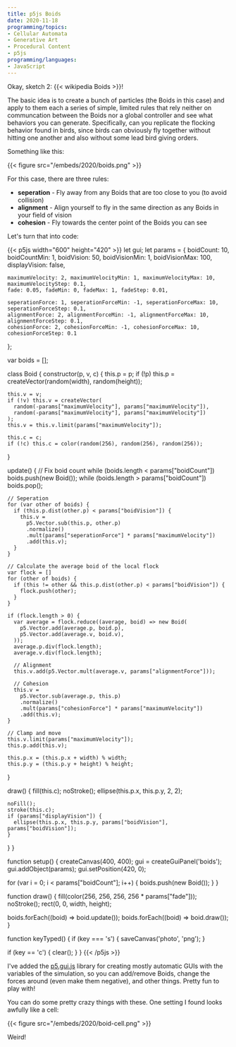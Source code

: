 ```yaml
---
title: p5js Boids
date: 2020-11-18
programming/topics:
- Cellular Automata
- Generative Art
- Procedural Content
- p5js
programming/languages:
- JavaScript
---
```

Okay, sketch 2: {{< wikipedia Boids >}}!

The basic idea is to create a bunch of particles (the Boids in this case) and apply to them each a series of simple, limited rules that rely neither on communcation between the Boids nor a global controller and see what behaviors you can generate. Specifically, can you replicate the flocking behavior found in birds, since birds can obviously fly together without hitting one another and also without some lead bird giving orders.

Something like this:

{{< figure src="/embeds/2020/boids.png" >}}

For this case, there are three rules:

* **seperation** - Fly away from any Boids that are too close to you (to avoid collision)
* **alignment** - Align yourself to fly in the same direction as any Boids in your field of vision
* **cohesion** - Fly towards the center point of the Boids you can see 

<!--more-->

Let's turn that into code:

{{< p5js width="600" height="420" >}}
let gui;
let params = {
    boidCount: 10, boidCountMin: 1,
    boidVision: 50, boidVisionMin: 1, boidVisionMax: 100,
    displayVision: false,

    maximumVelocity: 2, maximumVelocityMin: 1, maximumVelocityMax: 10, maximumVelocityStep: 0.1,
    fade: 0.05, fadeMin: 0, fadeMax: 1, fadeStep: 0.01,

    seperationForce: 1, seperationForceMin: -1, seperationForceMax: 10, seperationForceStep: 0.1,
    alignmentForce: 2, alignmentForceMin: -1, alignmentForceMax: 10, alignmentForceStep: 0.1,
    cohesionForce: 2, cohesionForceMin: -1, cohesionForceMax: 10, cohesionForceStep: 0.1
};

var boids = [];

class Boid {
  constructor(p, v, c) {
    this.p = p;
    if (!p) this.p = createVector(random(width), random(height));

    this.v = v;
    if (!v) this.v = createVector(
      random(-params["maximumVelocity"], params["maximumVelocity"]),
      random(-params["maximumVelocity"], params["maximumVelocity"])
    );
    this.v = this.v.limit(params["maximumVelocity"]);

    this.c = c;
    if (!c) this.c = color(random(256), random(256), random(256));
  }

  update() {
    // Fix boid count
    while (boids.length < params["boidCount"]) boids.push(new Boid());
    while (boids.length > params["boidCount"]) boids.pop();

    // Seperation
    for (var other of boids) {
      if (this.p.dist(other.p) < params["boidVision"]) {
        this.v =
          p5.Vector.sub(this.p, other.p)
          .normalize()
          .mult(params["seperationForce"] * params["maximumVelocity"])
          .add(this.v);
      }
    }

    // Calculate the average boid of the local flock
    var flock = []
    for (other of boids) {
      if (this != other && this.p.dist(other.p) < params["boidVision"]) {
        flock.push(other);
      }
    }

    if (flock.length > 0) {
      var average = flock.reduce((average, boid) => new Boid(
        p5.Vector.add(average.p, boid.p),
        p5.Vector.add(average.v, boid.v),
      ));
      average.p.div(flock.length);
      average.v.div(flock.length);

      // Alignment
      this.v.add(p5.Vector.mult(average.v, params["alignmentForce"]));

      // Cohesion
      this.v =
        p5.Vector.sub(average.p, this.p)
        .normalize()
        .mult(params["cohesionForce"] * params["maximumVelocity"])
        .add(this.v);
    }

    // Clamp and move
    this.v.limit(params["maximumVelocity"]);
    this.p.add(this.v);

    this.p.x = (this.p.x + width) % width;
    this.p.y = (this.p.y + height) % height;
  }

  draw() {
    fill(this.c);
    noStroke();
    ellipse(this.p.x, this.p.y, 2, 2);
    
    noFill();
    stroke(this.c);
    if (params["displayVision"]) {
      ellipse(this.p.x, this.p.y, params["boidVision"], params["boidVision"]);
    }
  }
}

function setup() {
  createCanvas(400, 400);
  gui = createGuiPanel('boids');
  gui.addObject(params);
  gui.setPosition(420, 0);

  for (var i = 0; i < params["boidCount"]; i++) {
    boids.push(new Boid());
  }
}

function draw() {
  fill(color(256, 256, 256, 256 * params["fade"]));
  noStroke();
  rect(0, 0, width, height);

  boids.forEach((boid) => boid.update());
  boids.forEach((boid) => boid.draw());
}

function keyTyped() {
  if (key === 's') {
    saveCanvas('photo', 'png');
  }

  if (key == 'c') {
    clear();
  }
}
{{< /p5js >}}

I've added the [p5.gui.js](https://github.com/bitcraftlab/p5.gui) library for creating mostly automatic GUIs with the variables of the simulation, so you can add/remove Boids, change the forces around (even make them negative), and other things. Pretty fun to play with!

You can do some pretty crazy things with these. One setting I found looks awfully like a cell:

{{< figure src="/embeds/2020/boid-cell.png" >}}

Weird!
